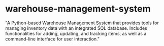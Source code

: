# warehouse-management-system
"A Python-based Warehouse Management System that provides tools for managing inventory data with an integrated SQL database. Includes functionalities for adding, updating, and tracking items, as well as a command-line interface for user interaction."
